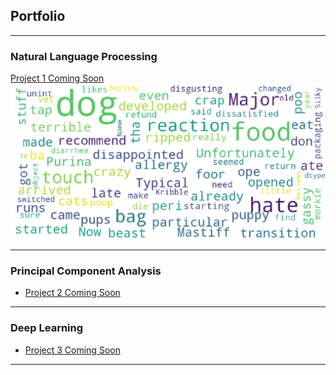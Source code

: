 ## Portfolio

---

### Natural Language Processing 

[Project 1 Coming Soon](/sample_page)
<img src="images/pic_1.PNG?raw=true"/>


---

### Principal Component Analysis

- [Project 2 Coming Soon](http://example.com/)

---

### Deep Learning

- [Project 3 Coming Soon](http://example.com/)


---
